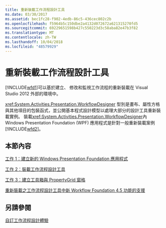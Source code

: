 ```yaml
---
title: 重新裝載工作流程設計工具
ms.date: 03/30/2017
ms.assetid: bec1fc28-f902-4edb-86c5-436cec802c2b
ms.openlocfilehash: f5964b5c150dbe2a4132d072672a621315270fd5
ms.sourcegitcommit: 69229651598b427c550223d3c58aba82e47b3f82
ms.translationtype: MT
ms.contentlocale: zh-TW
ms.lasthandoff: 10/04/2018
ms.locfileid: "48579929"
---
```

# <a name="rehosting-the-workflow-designer"></a>重新裝載工作流程設計工具
[!INCLUDE[wfd1](../../../includes/wfd1-md.md)]可以基於建立、 修改和監視工作流程的重新裝載在 Visual Studio 2012 外部的環境中。

 <xref:System.Activities.Presentation.WorkflowDesigner> 型別是畫布、屬性方格與其他項目的包裝函式，並公開基本程式設計模型以處理大部分的設計工具重新裝載實例。 裝載<xref:System.Activities.Presentation.WorkflowDesigner>內 Windows Presentation Foundation (WPF) 應用程式是針對一般重新裝載案例[!INCLUDE[wfd2](../../../includes/wfd2-md.md)]。

## <a name="in-this-section"></a>本節內容
 [工作 1：建立新的 Windows Presentation Foundation 應用程式](../../../docs/framework/windows-workflow-foundation/task-1-create-a-new-wpf-app.md)

 [工作 2：裝載工作流程設計工具](../../../docs/framework/windows-workflow-foundation/task-2-host-the-workflow-designer.md)

 [工作 3：建立工具箱與 PropertyGrid 窗格](../../../docs/framework/windows-workflow-foundation/task-3-create-the-toolbox-and-propertygrid-panes.md)

 [重新裝載之工作流程設計工具中新 Workflow Foundation 4.5 功能的支援](../../../docs/framework/windows-workflow-foundation/wf-features-in-the-rehosted-workflow-designer.md)

## <a name="see-also"></a>另請參閱
 [自訂工作流程設計體驗](../../../docs/framework/windows-workflow-foundation/customizing-the-workflow-design-experience.md)
